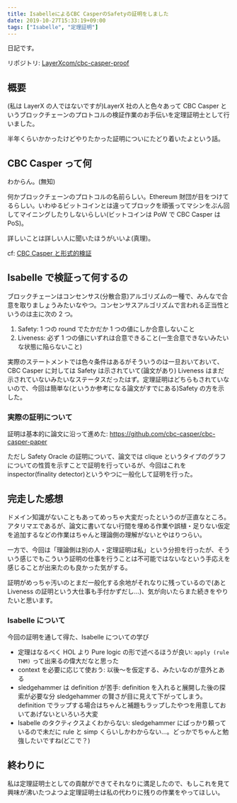 ```yaml
---
title: IsabelleによるCBC CasperのSafetyの証明をしました
date: 2019-10-27T15:33:19+09:00
tags: ["Isabelle", "定理証明"]
---
```


日記です。

リポジトリ: [LayerXcom/cbc-casper-proof](https://github.com/LayerXcom/cbc-casper-proof)

## 概要

(私は LayerX の人ではないですが)LayerX 社の人と色々あって CBC Casper というブロックチェーンのプロトコルの検証作業のお手伝いを定理証明士として行いました。

半年くらいかかったけどやりたかった証明についにたどり着いたよという話。

## CBC Casper って何

わからん。(無知)

何かブロックチェーンのプロトコルの名前らしい。Ethereum 財団が目をつけてるらしい。いわゆるビットコインとは違ってブロックを頑張ってマシンをぶん回してマイニングしたりしないらしい(ビットコインは PoW で CBC Casper は PoS)。

詳しいことは詳しい人に聞いたほうがいいよ(真理)。

cf: [CBC Casper と形式的検証](https://medium.com/layerx-jp/cbc-casperと形式的検証-c456fddbd5c5)

## Isabelle で検証って何するの

ブロックチェーンはコンセンサス(分散合意)アルゴリズムの一種で、みんなで合意を取りましょうみたいなやつ。コンセンサスアルゴリズムで言われる正当性というのは主に次の 2 つ。

1. Safety: 1 つの round でたかだか 1 つの値にしか合意しないこと
2. Liveness: 必ず 1 つの値にいずれは合意できること(一生合意できないみたいな状態に陥らないこと)

実際のステートメントでは色々条件はあるがそういうのは一旦おいておいて、CBC Casper に対しては Safety は示されていて(論文があり) Liveness はまだ示されていないみたいなステータスだったはず。定理証明はどちらもされていないので、今回は簡単な(というか参考になる論文がすでにある)Safety の方を示した。

### 実際の証明について

証明は基本的に論文に沿って進めた: https://github.com/cbc-casper/cbc-casper-paper

ただし Safety Oracle の証明について、論文では clique というタイプのグラフについての性質を示すことで証明を行っているが、今回はこれを inspector(finality detector)というやつに一般化して証明を行った。

## 完走した感想

ドメイン知識がないこともあってめっちゃ大変だったというのが正直なところ。アタリマエであるが、論文に書いてない行間を埋める作業や誤植・足りない仮定を追加するなどの作業はちゃんと理論側の理解がないとやはりつらい。

一方で、今回は「理論側は別の人・定理証明は私」という分担を行ったが、そういう感じでもこういう証明の仕事を行うことは不可能ではないなという手応えを感じることが出来たのも良かった気がする。

証明がめっちゃ汚いのとまだ一般化する余地がそれなりに残っているので(あと Liveness の証明という大仕事も手付かずだし…)、気が向いたらまた続きをやりたいと思います。

### Isabelle について

今回の証明を通して得た、Isabelle についての学び

- 定理はなるべく HOL より Pure logic の形で述べるほうが良い: `apply (rule THM)` って出来るの偉大だなと思った
- context を必要に応じて使おう: 以後〜を仮定する、みたいなのが意外とある
- sledgehammer は definition が苦手: definition を入れると展開した後の探索が必要な分 sledgehammer の賢さが目に見えて下がってしまう。definition でラップする場合はちゃんと補題もラップしたやつを用意しておいてあげないといろいろ大変
- Isabelle のタクティクスよくわからない: sledgehammer にばっかり頼っているので未だに rule と simp くらいしかわからない…。どっかでちゃんと勉強したいですね(どこで？)

## 終わりに

私は定理証明士としての貢献ができてそれなりに満足したので、もしこれを見て興味が沸いたつよつよ定理証明士は私の代わりに残りの作業をやってほしい。
